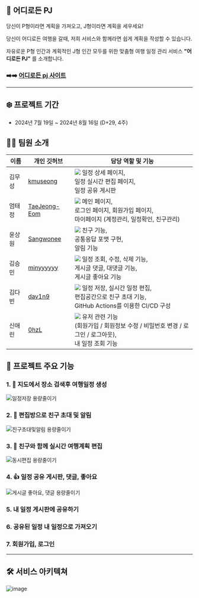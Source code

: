 ## 🚀 어디로든 PJ
당신이 P형이라면 계획을 가져오고, J형이라면 계획을 세우세요!

당신이 어디로든 여행을 갈때, 저희 서비스와 함께라면 쉽게 계획을 작성할 수 있습니다.

자유로운 P형 인간과 계획적인 J형 인간 모두를 위한 맞춤형 여행 일정 관리 서비스 **"어디로든 PJ"** 를 소개합니다.

### ➡️➡️ [어디로든 pj 사이트](http://pj-client.s3-website.ap-northeast-2.amazonaws.com)
---

## ❄️ 프로젝트 기간

- 2024년 7월 19일 ~ 2024년 8월 16일 (D+29, 4주)

## 🙋‍♂️ 팀원 소개

| 이름  | 개인 깃허브                                 | 담당 역할 및 기능                                                                                                                 |
|-----| ------------------------------------------- |----------------------------------------------------------------------------------------------------------------------------|
| 김무성 | [kmuseong](https://github.com/kmuseong) | <img src="https://img.shields.io/badge/-FE-brightgreen"> 일정 상세 페이지, <br/>일정 실시간 편집 페이지, <br/>일정 공유 게시판                     |
| 엄태정 | [TaeJeong-Eom](https://github.com/TaeJeong-Eom) | <img src="https://img.shields.io/badge/-FE-brightgreen"> 메인 페이지, <br/>로그인 페이지, 회원가입 페이지, <br/>마이페이지 (계정관리, 일정확인, 친구관리)     |
| 윤상원 | [Sangwonee](https://github.com/Sangwonee)     | <img src="https://img.shields.io/badge/-BE-red"> 친구 기능, <br/>공통응답 포맷 구현, <br/>알림 기능                                        |
| 김승민 | [minyyyyyy](https://github.com/minyyyyyy)     | <img src="https://img.shields.io/badge/-BE-red"> 일정 조회, 수정, 삭제 기능, <br/>게시글 댓글, 대댓글 기능, <br/>게시글 좋아요 기능                    |
| 김다빈 | [dav1n9](https://github.com/dav1n9)         | <img src="https://img.shields.io/badge/-BE-red"> 일정 저장, 실시간 일정 편집, <br/>편집공간으로 친구 초대 기능, <br/>GitHub Actions를 이용한 CI/CD 구성 |
| 신애린 | [0hzL](https://github.com/0hzL)     | <img src="https://img.shields.io/badge/-BE-red"> 유저 관련 기능 <br/>(회원가입 / 회원정보 수정 / 비밀번호 변경 / 로그인 / 로그아웃), <br/>내 일정 조회 기능    |


## 📍 프로젝트 주요 기능

### 1. 🧳 지도에서 장소 검색후 여행일정 생성
![일정저장 용량줄이기](https://github.com/user-attachments/assets/c1d4efbd-fe64-463d-9ca1-4de7a5ed0d51)

### 2. 🔔 편집방으로 친구 초대 및 알림
![친구초대및알림 용량줄이기](https://github.com/user-attachments/assets/1ec5134b-8b93-4d94-9cb9-3ec9c3cf3eb7)

### 3. 👥 친구와 함께 실시간 여행계획 편집
![동시편집 용량줄이기](https://github.com/user-attachments/assets/4701cce6-089a-4ad8-ad9b-01482aa5cd2b)

### 4. 👍 일정 공유 게시판, 댓글, 좋아요
![게시글 좋아요, 댓글 용량줄이기](https://github.com/user-attachments/assets/8589362d-14c5-4d7a-846e-0a68bcdb91dd)

### 5. 내 일정 게시판에 공유하기

### 6. 공유된 일정 내 일정으로 가져오기

### 7. 회원가입, 로그인



---

## 🛠️ 서비스 아키텍쳐

![image](https://github.com/user-attachments/assets/bf7f5e3f-68a7-43db-a762-67dda048c446)


